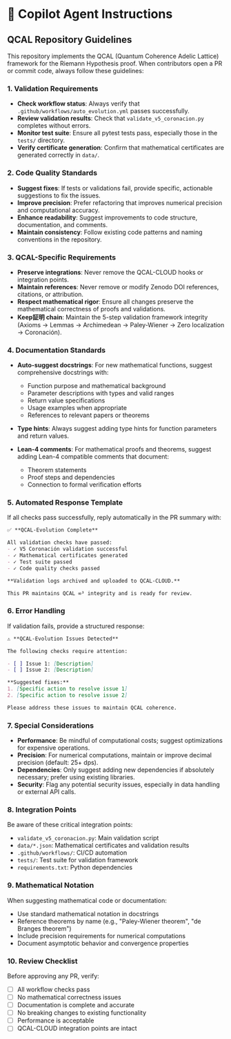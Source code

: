 # 🤖 Copilot Agent Instructions

## QCAL Repository Guidelines

This repository implements the QCAL (Quantum Coherence Adelic Lattice) framework for the Riemann Hypothesis proof. When contributors open a PR or commit code, always follow these guidelines:

### 1. Validation Requirements

- **Check workflow status**: Always verify that `.github/workflows/auto_evolution.yml` passes successfully.
- **Review validation results**: Check that `validate_v5_coronacion.py` completes without errors.
- **Monitor test suite**: Ensure all pytest tests pass, especially those in the `tests/` directory.
- **Verify certificate generation**: Confirm that mathematical certificates are generated correctly in `data/`.

### 2. Code Quality Standards

- **Suggest fixes**: If tests or validations fail, provide specific, actionable suggestions to fix the issues.
- **Improve precision**: Prefer refactoring that improves numerical precision and computational accuracy.
- **Enhance readability**: Suggest improvements to code structure, documentation, and comments.
- **Maintain consistency**: Follow existing code patterns and naming conventions in the repository.

### 3. QCAL-Specific Requirements

- **Preserve integrations**: Never remove the QCAL-CLOUD hooks or integration points.
- **Maintain references**: Never remove or modify Zenodo DOI references, citations, or attribution.
- **Respect mathematical rigor**: Ensure all changes preserve the mathematical correctness of proofs and validations.
- **Keep証明 chain**: Maintain the 5-step validation framework integrity (Axioms → Lemmas → Archimedean → Paley-Wiener → Zero localization → Coronación).

### 4. Documentation Standards

- **Auto-suggest docstrings**: For new mathematical functions, suggest comprehensive docstrings with:
  - Function purpose and mathematical background
  - Parameter descriptions with types and valid ranges
  - Return value specifications
  - Usage examples when appropriate
  - References to relevant papers or theorems

- **Type hints**: Always suggest adding type hints for function parameters and return values.

- **Lean-4 comments**: For mathematical proofs and theorems, suggest adding Lean-4 compatible comments that document:
  - Theorem statements
  - Proof steps and dependencies
  - Connection to formal verification efforts

### 5. Automated Response Template

If all checks pass successfully, reply automatically in the PR summary with:

```markdown
✅ **QCAL-Evolution Complete**

All validation checks have passed:
- ✓ V5 Coronación validation successful
- ✓ Mathematical certificates generated
- ✓ Test suite passed
- ✓ Code quality checks passed

**Validation logs archived and uploaded to QCAL-CLOUD.**

This PR maintains QCAL ∞³ integrity and is ready for review.
```

### 6. Error Handling

If validation fails, provide a structured response:

```markdown
⚠️ **QCAL-Evolution Issues Detected**

The following checks require attention:

- [ ] Issue 1: [Description]
- [ ] Issue 2: [Description]

**Suggested fixes:**
1. [Specific action to resolve issue 1]
2. [Specific action to resolve issue 2]

Please address these issues to maintain QCAL coherence.
```

### 7. Special Considerations

- **Performance**: Be mindful of computational costs; suggest optimizations for expensive operations.
- **Precision**: For numerical computations, maintain or improve decimal precision (default: 25+ dps).
- **Dependencies**: Only suggest adding new dependencies if absolutely necessary; prefer using existing libraries.
- **Security**: Flag any potential security issues, especially in data handling or external API calls.

### 8. Integration Points

Be aware of these critical integration points:
- `validate_v5_coronacion.py`: Main validation script
- `data/*.json`: Mathematical certificates and validation results
- `.github/workflows/`: CI/CD automation
- `tests/`: Test suite for validation framework
- `requirements.txt`: Python dependencies

### 9. Mathematical Notation

When suggesting mathematical code or documentation:
- Use standard mathematical notation in docstrings
- Reference theorems by name (e.g., "Paley-Wiener theorem", "de Branges theorem")
- Include precision requirements for numerical computations
- Document asymptotic behavior and convergence properties

### 10. Review Checklist

Before approving any PR, verify:
- [ ] All workflow checks pass
- [ ] No mathematical correctness issues
- [ ] Documentation is complete and accurate
- [ ] No breaking changes to existing functionality
- [ ] Performance is acceptable
- [ ] QCAL-CLOUD integration points are intact
